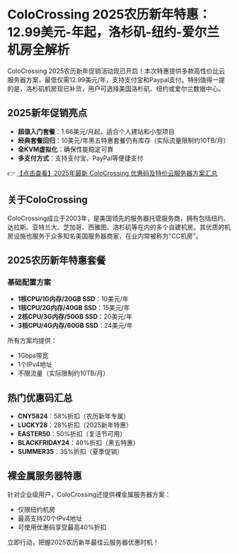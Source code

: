 # ColoCrossing 2025农历新年特惠：12.99美元-年起，洛杉矶-纽约-爱尔兰机房全解析

ColoCrossing 2025农历新年促销活动现已开启！本次特惠提供多款高性价比云服务器方案，最低仅需12.99美元/年，支持支付宝和Paypal支付。特别值得一提的是，洛杉矶机房现已补货，用户可选择美国洛杉矶、纽约或爱尔兰数据中心。

## 2025新年促销亮点

- **超值入门套餐**：1.66美元/月起，适合个人建站和小型项目
- **经典套餐回归**：10美元/年黑五特惠套餐仍有库存（实际流量限制约10TB/月）
- **全KVM虚拟化**：确保性能稳定可靠
- **多支付方式**：支持支付宝、PayPal等便捷支付

👉 [【点击查看】2025年最新 ColoCrossing 优惠码及特价云服务器方案汇总](https://bit.ly/ColoCrossing)

## 关于ColoCrossing

ColoCrossing成立于2003年，是美国领先的服务器托管服务商，拥有包括纽约、达拉斯、亚特兰大、芝加哥、西雅图、洛杉矶等在内的多个自建机房。其优质的机房设施也服务于众多知名美国服务器商家，在业内常被称为"CC机房"。

## 2025农历新年特惠套餐

### 基础配置方案
- **1核CPU/1G内存/20GB SSD**：10美元/年
- **1核CPU/2G内存/40GB SSD**：15美元/年
- **2核CPU/3G内存/50GB SSD**：20美元/年
- **3核CPU/4G内存/60GB SSD**：24美元/年

所有方案均提供：
- 1Gbps带宽
- 1个IPv4地址
- 不限流量（实际限制约10TB/月）

## 热门优惠码汇总

- **CNY5824**：58%折扣（农历新年专属）
- **LUCKY28**：28%折扣（2025新年特惠）
- **EASTER50**：50%折扣（复活节可用）
- **BLACKFRIDAY24**：40%折扣（黑五特惠）
- **SUMMER35**：35%折扣（夏季促销）

## 裸金属服务器特惠

针对企业级用户，ColoCrossing还提供裸金属服务器方案：
- 仅限纽约机房
- 最高支持20个IPv4地址
- 可使用优惠码享受最高40%折扣

立即行动，把握2025农历新年最佳云服务器优惠时机！